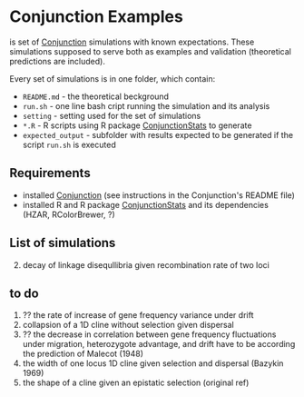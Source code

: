 # Conjunction Examples

is set of [Conjunction](https://github.com/KamilSJaron/Conjunction) simulations with known expectations. These simulations supposed to serve both as examples and validation (theoretical predictions are included).

Every set of simulations is in one folder, which contain:
 - `README.md` - the theoretical beckground
 - `run.sh` - one line bash cript running the simulation and its analysis
 - `setting` - setting used for the set of simulations
 - `*.R` - R scripts using R package [ConjunctionStats](https://github.com/KamilSJaron/ConjunctionStats) to generate
 - `expected_output` - subfolder with results expected to be generated if the script `run.sh` is executed

## Requirements

- installed [Conjunction](https://github.com/KamilSJaron/Conjunction) (see instructions in the Conjunction's README file)
- installed R and R package [ConjunctionStats](https://github.com/KamilSJaron/ConjunctionStats) and its dependencies (HZAR, RColorBrewer, ?)

## List of simulations

2. decay of linkage disequllibria given recombination rate of two loci

## to do

1. ?? the rate of increase of gene frequency variance under drift 
3. collapsion of a 1D cline without selection given dispersal
4. ?? the decrease in correlation between gene frequency fluctuations under migration, heterozygote advantage, and drift have to be according the prediction of Malecot (1948)
5. the width of one locus 1D cline given selection and dispersal (Bazykin 1969)
6. the shape of a cline given an epistatic selection (original ref)
